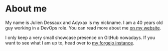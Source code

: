 # About me

My name is Julien Dessaux and Adyxax is my nickname. I am a 40 years old guy
working in a DevOps role. You can read more about me [on my
website](https://www.adyxax.org/about-me).

I only keep a very small showcase presence on GitHub nowadays. If you want to
see what I am up to, head over to [my forgejo
instance](https://git.adyxax.org/adyxax).
